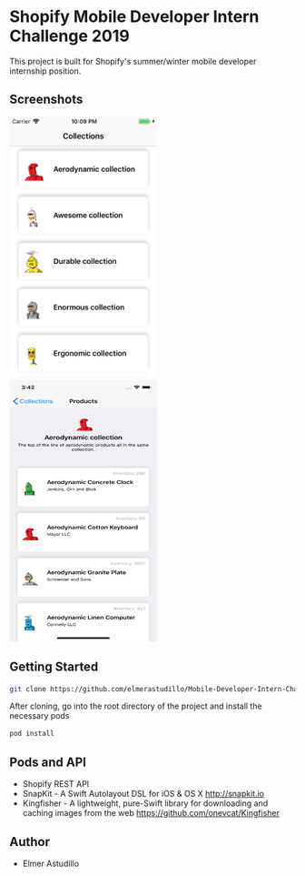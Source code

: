 # Shopify Mobile Developer Intern Challenge 2019

This project is built for Shopify's summer/winter mobile developer internship position. 

## Screenshots

<img src="Collections.png" width ="260" height="460"> <img src="Products.png" width ="260" height="460">


## Getting Started

```bash
git clone https://github.com/elmerastudillo/Mobile-Developer-Intern-Challenge.git
```
After cloning, go into the root directory of the project and install the necessary pods 

```bash
pod install
```


## Pods and API

* Shopify REST API 
* SnapKit - A Swift Autolayout DSL for iOS & OS X <http://snapkit.io>
* Kingfisher - A lightweight, pure-Swift library for downloading and caching images from the web <https://github.com/onevcat/Kingfisher>


## Author

* Elmer Astudillo

